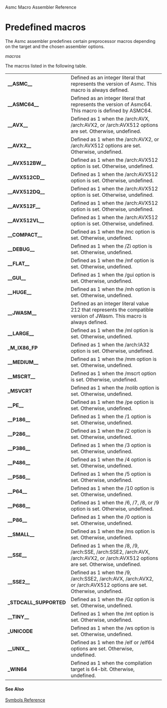 Asmc Macro Assembler Reference

# Predefined macros

The Asmc assembler predefines certain preprocessor macros depending on the target and the chosen assembler options.

_macros_

The macros listed in the following table.

<table>
<tr><td><b>__ASMC__</b></td><td>Defined as an integer literal that represents the version of Asmc. This macro is always defined.</td></tr>
<tr><td><b>__ASMC64__</b></td><td>Defined as an integer literal that represents the version of Asmc64. This macro is defined by ASMC64.</td></tr>
<tr><td><b>__AVX__</b></td><td>Defined as 1 when the /arch:AVX, /arch:AVX2, or /arch:AVX512 options are set. Otherwise, undefined.</td></tr>
<tr><td><b>__AVX2__</b></td><td>Defined as 1 when the /arch:AVX2, or /arch:AVX512 options are set. Otherwise, undefined.</td></tr>
<tr><td><b>__AVX512BW__</b></td><td>Defined as 1 when the /arch:AVX512 option is set. Otherwise, undefined.</td></tr>
<tr><td><b>__AVX512CD__</b></td><td>Defined as 1 when the /arch:AVX512 option is set. Otherwise, undefined.</td></tr>
<tr><td><b>__AVX512DQ__</b></td><td>Defined as 1 when the /arch:AVX512 option is set. Otherwise, undefined.</td></tr>
<tr><td><b>__AVX512F__</b></td><td>Defined as 1 when the /arch:AVX512 option is set. Otherwise, undefined.</td></tr>
<tr><td><b>__AVX512VL__</b></td><td>Defined as 1 when the /arch:AVX512 option is set. Otherwise, undefined.</td></tr>
<tr><td><b>__COMPACT__</b></td><td>Defined as 1 when the /mc option is set. Otherwise, undefined.</td></tr>
<tr><td><b>__DEBUG__</b></td><td>Defined as 1 when the /Zi option is set. Otherwise, undefined.</td></tr>
<tr><td><b>__FLAT__</b></td><td>Defined as 1 when the /mf option is set. Otherwise, undefined.</td></tr>
<tr><td><b>__GUI__</b></td><td>Defined as 1 when the /gui option is set. Otherwise, undefined.</td></tr>
<tr><td><b>__HUGE__</b></td><td>Defined as 1 when the /mh option is set. Otherwise, undefined.</td></tr>
<tr><td><b>__JWASM__</b></td><td>Defined as an integer literal value 212 that represents the compatible version of JWasm. This macro is always defined.</td></tr>
<tr><td><b>__LARGE__</b></td><td>Defined as 1 when the /ml option is set. Otherwise, undefined.</td></tr>
<tr><td><b>_M_IX86_FP</b></td><td>Defined as 1 when the /arch:IA32 option is set. Otherwise, undefined.</td></tr>
<tr><td><b>__MEDIUM__</b></td><td>Defined as 1 when the /mm option is set. Otherwise, undefined.</td></tr>
<tr><td><b>__MSCRT__</b></td><td>Defined as 1 when the /mscrt option is set. Otherwise, undefined.</td></tr>
<tr><td><b>_MSVCRT</b></td><td>Defined as 1 when the /nolib option is set. Otherwise, undefined.</td></tr>
<tr><td><b>__PE__</b></td><td>Defined as 1 when the /pe option is set. Otherwise, undefined.</td></tr>
<tr><td><b>__P186__</b></td><td>Defined as 1 when the /1 option is set. Otherwise, undefined.</td></tr>
<tr><td><b>__P286__</b></td><td>Defined as 1 when the /2 option is set. Otherwise, undefined.</td></tr>
<tr><td><b>__P386__</b></td><td>Defined as 1 when the /3 option is set. Otherwise, undefined.</td></tr>
<tr><td><b>__P486__</b></td><td>Defined as 1 when the /4 option is set. Otherwise, undefined.</td></tr>
<tr><td><b>__P586__</b></td><td>Defined as 1 when the /5 option is set. Otherwise, undefined.</td></tr>
<tr><td><b>__P64__</b></td><td>Defined as 1 when the /10 option is set. Otherwise, undefined.</td></tr>
<tr><td><b>__P686__</b></td><td>Defined as 1 when the /6, /7, /8, or /9 option is set. Otherwise, undefined.</td></tr>
<tr><td><b>__P86__</b></td><td>Defined as 1 when the /0 option is set. Otherwise, undefined.</td></tr>
<tr><td><b>__SMALL__</b></td><td>Defined as 1 when the /ms option is set. Otherwise, undefined.</td></tr>
<tr><td><b>__SSE__</b></td><td>Defined as 1 when the /8, /9, /arch:SSE, /arch:SSE2, /arch:AVX, /arch:AVX2, or /arch:AVX512 options are set. Otherwise, undefined.</td></tr>
<tr><td><b>__SSE2__</b></td><td>Defined as 1 when the /9, /arch:SSE2, /arch:AVX, /arch:AVX2, or /arch:AVX512 options are set. Otherwise, undefined.</td></tr>
<tr><td><b>_STDCALL_SUPPORTED</b></td><td>Defined as 1 when the /Gz option is set. Otherwise, undefined.</td></tr>
<tr><td><b>__TINY__</b></td><td>Defined as 1 when the /mt option is set. Otherwise, undefined.</td></tr>
<tr><td><b>_UNICODE</b></td><td>Defined as 1 when the /ws option is set. Otherwise, undefined.</td></tr>
<tr><td><b>__UNIX__</b></td><td>Defined as 1 when the /elf or /elf64 options are set. Otherwise, undefined.</td></tr>
<tr><td><b>_WIN64</b></td><td>Defined as 1 when the compilation target is 64-bit. Otherwise, undefined.</td></tr>
</table>

#### See Also

[Symbols Reference](readme.md)
